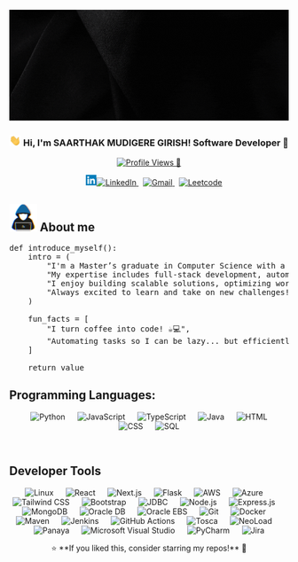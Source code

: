 <p align="center">
  <img src="https://raw.githubusercontent.com/mudiger/mudiger/main/Software%20Developer%20LinkedIn%20Banner.gif" height="200"/>
</p>

<h3 align="center"> 
    <img src="https://github.com/mudiger/mudiger/blob/main/hello.gif" width="21"> 
    Hi, I'm <b>SAARTHAK MUDIGERE GIRISH!</b> Software Developer 🚀
</h3>

<p align="center">
    <!-- Profile Views -->
    <a href="https://komarev.com/ghpvc/?username=mudiger">
        <img src="https://komarev.com/ghpvc/?username=mudiger&label=%20Profile%20Views%20👀%20&color=0e75b6&style=flat" alt="Profile Views 👀" />
    </a>
</p>
<p align="center">
    &emsp;
    <a href="https://www.linkedin.com/in/mudigere/" target="_blank">
         <img alt="LinkedIn" width="19.5px" src="https://github.com/mudiger/mudiger/blob/main/Linkedin%20Logo.png"><img alt="LinkedIn" src="https://img.shields.io/badge/LinkedIn-blue?style=flat-square&logo=linkedin&logoColor=white">
    </a> 
    &nbsp;
    <a href="mailto:saarthakmudigere@gmail.com" target="_blank">
        <img alt="Gmail" src="https://img.shields.io/badge/-saarthakmudigere@gmail.com-c14438?style=flat-square&logo=Gmail&logoColor=white">
    </a> 
    &nbsp;
    <a href="https://leetcode.com/u/saarthakmudigere/"><img alt = "Leetcode" src="https://img.shields.io/badge/LeetCode%20-%23FFA116.svg?style=plastic&logo=leetcode&logoColor=black" /></a>
</p>

## <picture><img src = "https://github.com/mudiger/mudiger/blob/main/about_me.gif?raw=true" width = 50px></picture> About me

<pre>
def introduce_myself():
    intro = (
        "I'm a Master’s graduate in Computer Science with a passion for software development and DevOps.", 
        "My expertise includes full-stack development, automation, cloud computing (AWS, Azure), and CI/CD pipelines.",
        "I enjoy building scalable solutions, optimizing workflows, and automating processes to improve efficiency.", 
        "Always excited to learn and take on new challenges! 🚀"
    )
    
    fun_facts = [
        "I turn coffee into code! ☕💻",
        "Automating tasks so I can be lazy... but efficiently! 😎",
    ]
    
    return value
</pre>


## Programming Languages:
<p align="center"> &emsp; <img alt="Python" src="https://img.shields.io/badge/Python-FFD43B?style=flat-square&logo=python&logoColor=darkgreen"> &emsp; <img alt="JavaScript" src="https://img.shields.io/badge/JavaScript-F7DF1E?style=flat-square&logo=javascript&logoColor=black"> &emsp; <img alt="TypeScript" src="https://img.shields.io/badge/TypeScript-3178C6?style=flat-square&logo=typescript&logoColor=white"> &emsp; <img alt="Java" src="https://img.shields.io/badge/Java-ED8B00?style=flat-square&logo=java&logoColor=white"> &emsp; <img alt="HTML" src="https://img.shields.io/badge/HTML-E34F26?style=flat-square&logo=html5&logoColor=white"> &emsp; <img alt="CSS" src="https://img.shields.io/badge/CSS-1572B6?style=flat-square&logo=css3&logoColor=white"> &emsp; <img alt="SQL" src="https://img.shields.io/badge/SQL-4479A1?style=flat-square&logo=mysql&logoColor=white"> </p>
<br />
  
## Developer Tools

<p align="center"> <img alt="Linux" src="https://img.shields.io/badge/Linux-FCC624?style=flat-square&logo=linux&logoColor=black"> &emsp; <img alt="React" src="https://img.shields.io/badge/React-61DAFB?style=flat-square&logo=react&logoColor=black"> &emsp; <img alt="Next.js" src="https://img.shields.io/badge/Next.js-000000?style=flat-square&logo=nextdotjs&logoColor=white"> &emsp; <img alt="Flask" src="https://img.shields.io/badge/Flask-000000?style=flat-square&logo=flask&logoColor=white"> &emsp; <img alt="AWS" src="https://img.shields.io/badge/AWS-232F3E?style=flat-square&logo=amazonaws&logoColor=white"> &emsp; <img alt="Azure" src="https://img.shields.io/badge/Azure-0078D4?style=flat-square&logo=microsoftazure&logoColor=white"> &emsp; <img alt="Tailwind CSS" src="https://img.shields.io/badge/Tailwind%20CSS-06B6D4?style=flat-square&logo=tailwindcss&logoColor=white"> &emsp; <img alt="Bootstrap" src="https://img.shields.io/badge/Bootstrap-7952B3?style=flat-square&logo=bootstrap&logoColor=white"> &emsp; <img alt="JDBC" src="https://img.shields.io/badge/JDBC-4479A1?style=flat-square&logo=java&logoColor=white"> &emsp; <img alt="Node.js" src="https://img.shields.io/badge/Node.js-339933?style=flat-square&logo=nodedotjs&logoColor=white"> &emsp; <img alt="Express.js" src="https://img.shields.io/badge/Express.js-000000?style=flat-square&logo=express&logoColor=white"> &emsp; <img alt="MongoDB" src="https://img.shields.io/badge/MongoDB-47A248?style=flat-square&logo=mongodb&logoColor=white"> &emsp; <img alt="Oracle DB" src="https://img.shields.io/badge/Oracle_DB-F80000?style=flat-square&logo=oracle&logoColor=white"> &emsp; <img alt="Oracle EBS" src="https://img.shields.io/badge/Oracle_EBS-F80000?style=flat-square&logo=oracle&logoColor=white"> &emsp; <img alt="Git" src="https://img.shields.io/badge/Git-F05032?style=flat-square&logo=git&logoColor=white"> &emsp; <img alt="Docker" src="https://img.shields.io/badge/Docker-2496ED?style=flat-square&logo=docker&logoColor=white"> &emsp; <img alt="Maven" src="https://img.shields.io/badge/Maven-C71A36?style=flat-square&logo=apachemaven&logoColor=white"> &emsp; <img alt="Jenkins" src="https://img.shields.io/badge/Jenkins-D24939?style=flat-square&logo=jenkins&logoColor=white"> &emsp; <img alt="GitHub Actions" src="https://img.shields.io/badge/GitHub%20Actions-2088FF?style=flat-square&logo=githubactions&logoColor=white"> &emsp; <img alt="Tosca" src="https://img.shields.io/badge/Tosca-00599C?style=flat-square&logo=tosca&logoColor=white"> &emsp; <img alt="NeoLoad" src="https://img.shields.io/badge/NeoLoad-0078D7?style=flat-square&logo=neoload&logoColor=white"> &emsp; <img alt="Panaya" src="https://img.shields.io/badge/Panaya-FF5733?style=flat-square&logo=panaya&logoColor=white"> &emsp; <img alt="Microsoft Visual Studio" src="https://img.shields.io/badge/Visual%20Studio-5C2D91?style=flat-square&logo=visualstudio&logoColor=white"> &emsp; <img alt="PyCharm" src="https://img.shields.io/badge/PyCharm-000000?style=flat-square&logo=pycharm&logoColor=white"> &emsp; <img alt="Jira" src="https://img.shields.io/badge/Jira-0052CC?style=flat-square&logo=jira&logoColor=white"> </p>


<p align="center"> 
⭐ **If you liked this, consider starring my repos!** 🌟
</p>
